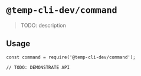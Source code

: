 # `@temp-cli-dev/command`

> TODO: description

## Usage

```
const command = require('@temp-cli-dev/command');

// TODO: DEMONSTRATE API
```
